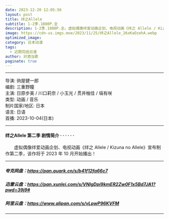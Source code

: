 ```yaml
---
date: 2023-12-20 12:05:56
layout: post
title: 绊之Allele
subtitle: 1-2季.1080P.全
description: 1-2季.1080P.全。虚拟偶像绊爱动画企划、电视动画《绊之 Allele / Kizuna no Allele》宣布制作第二季，该作将于 2023 年 10 月开始播出！...
image: https://cdn-us.imgs.moe/2023/11/25/绊之Allele_26xKaOzehA.webp
optimized_image: 
category: 日本动漫
tags:
  - 近期完结日漫
author: 对酒当歌
paginate: true
---
```


---

导演: 驹屋健一郎  
编剧: 三重野瞳  
主演: 日原步美 / 川口莉奈 / 小玉光 / 贯井柚佳 / 塙有咲  
类型: 动画 / 音乐  
制片国家/地区: 日本  
语言: 日语  
首播: 2023-10-04(日本)  

---

#### 绊之Allele 第二季 剧情简介 · · · · · ·

　　虚拟偶像绊爱动画企划、电视动画《绊之 Allele / Kizuna no Allele》宣布制作第二季，该作将于 2023 年 10 月开始播出！

---

##### 夸克网盘：<https://pan.quark.cn/s/b41f12fa66c7>

##### 迅雷云盘：<https://pan.xunlei.com/s/VNlgDpi9kmER2Zw0F1x5Bd7JA1?pwd=39j9#>

##### 阿里云盘：<https://www.alipan.com/s/vLpwP96KVFM>

---
